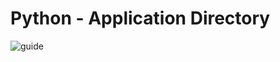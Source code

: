 # Python - Application Directory

![guide](https://cloud.githubusercontent.com/assets/15425071/19218762/d6337f14-8e0a-11e6-8f8c-98ecbb679c39.png)
